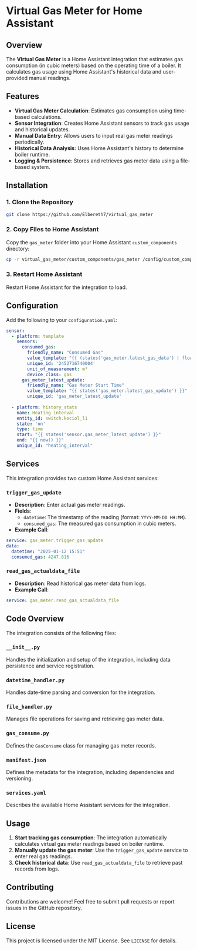 # Virtual Gas Meter for Home Assistant

## Overview

The **Virtual Gas Meter** is a Home Assistant integration that estimates gas consumption (in cubic meters) based on the operating time of a boiler. It calculates gas usage using Home Assistant's historical data and user-provided manual readings.

## Features

- **Virtual Gas Meter Calculation**: Estimates gas consumption using time-based calculations.
- **Sensor Integration**: Creates Home Assistant sensors to track gas usage and historical updates.
- **Manual Data Entry**: Allows users to input real gas meter readings periodically.
- **Historical Data Analysis**: Uses Home Assistant's history to determine boiler runtime.
- **Logging & Persistence**: Stores and retrieves gas meter data using a file-based system.

## Installation

### 1. Clone the Repository

```sh
git clone https://github.com/Elbereth7/virtual_gas_meter
```

### 2. Copy Files to Home Assistant

Copy the `gas_meter` folder into your Home Assistant `custom_components` directory:

```sh
cp -r virtual_gas_meter/custom_components/gas_meter /config/custom_components/
```

### 3. Restart Home Assistant

Restart Home Assistant for the integration to load.

## Configuration

Add the following to your `configuration.yaml`:

```yaml
sensor:
  - platform: template
    sensors:
      consumed_gas:
        friendly_name: "Consumed Gas"
        value_template: "{{ (states('gas_meter.latest_gas_data') | float(0) + (states('sensor.heating_interval') | float(0) * states('gas_meter.average_m3_per_min') | float(0.010692178587454502)))  | round(3) }}"
        unique_id: '2452716740004'
        unit_of_measurement: m³
        device_class: gas
      gas_meter_latest_update:
        friendly_name: "Gas Meter Start Time"
        value_template: "{{ states('gas_meter.latest_gas_update') }}"
        unique_id: 'gas_meter_latest_update'
  
  - platform: history_stats
    name: Heating interval
    entity_id: switch.kociol_l1
    state: 'on'
    type: time
    start: "{{ states('sensor.gas_meter_latest_update') }}"
    end: "{{ now() }}"
    unique_id: "heating_interval"
```

## Services

This integration provides two custom Home Assistant services:

### `trigger_gas_update`

- **Description**: Enter actual gas meter readings.
- **Fields**:
  - `datetime`: The timestamp of the reading (format: `YYYY-MM-DD HH:MM`).
  - `consumed_gas`: The measured gas consumption in cubic meters.
- **Example Call**:

```yaml
service: gas_meter.trigger_gas_update
data:
  datetime: "2025-01-12 15:51"
  consumed_gas: 4247.816
```

### `read_gas_actualdata_file`

- **Description**: Read historical gas meter data from logs.
- **Example Call**:

```yaml
service: gas_meter.read_gas_actualdata_file
```

## Code Overview

The integration consists of the following files:

### `__init__.py`

Handles the initialization and setup of the integration, including data persistence and service registration.

### `datetime_handler.py`

Handles date-time parsing and conversion for the integration.

### `file_handler.py`

Manages file operations for saving and retrieving gas meter data.

### `gas_consume.py`

Defines the `GasConsume` class for managing gas meter records.

### `manifest.json`

Defines the metadata for the integration, including dependencies and versioning.

### `services.yaml`

Describes the available Home Assistant services for the integration.

## Usage

1. **Start tracking gas consumption**: The integration automatically calculates virtual gas meter readings based on boiler runtime.
2. **Manually update the gas meter**: Use the `trigger_gas_update` service to enter real gas readings.
3. **Check historical data**: Use `read_gas_actualdata_file` to retrieve past records from logs.

## Contributing

Contributions are welcome! Feel free to submit pull requests or report issues in the GitHub repository.

## License

This project is licensed under the MIT License. See `LICENSE` for details.

